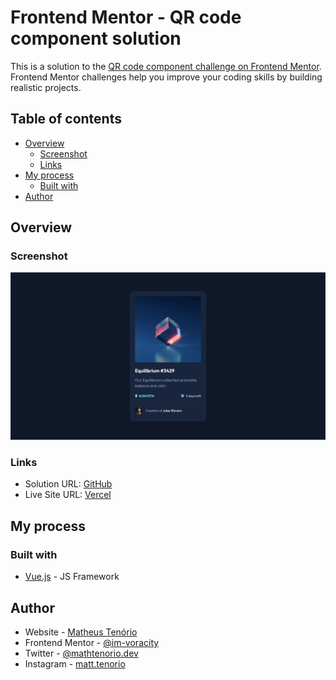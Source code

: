 # Frontend Mentor - QR code component solution

This is a solution to the [QR code component challenge on Frontend Mentor](https://www.frontendmentor.io/challenges/qr-code-component-iux_sIO_H). Frontend Mentor challenges help you improve your coding skills by building realistic projects. 

## Table of contents

- [Overview](#overview)
  - [Screenshot](#screenshot)
  - [Links](#links)
- [My process](#my-process)
  - [Built with](#built-with)
- [Author](#author)

## Overview

### Screenshot

![](./finished-desktop.png)

### Links

- Solution URL: [GitHub](https://github.com/im-voracity/frontendmentor-nft-card-component)
- Live Site URL: [Vercel](https://frontendmentor-nft-card-component.vercel.app/)

## My process

### Built with

- [Vue.js](https://vuejs.org/) - JS Framework

## Author

- Website - [Matheus Tenório](https://matheustenorio.com)
- Frontend Mentor - [@im-voracity](https://www.frontendmentor.io/profile/im-voracity)
- Twitter - [@mathtenorio.dev](https://www.twitter.com/mathtenorio.dev)
- Instagram - [matt.tenorio](https://instagram.com/matt.tenorio)
